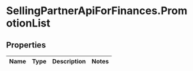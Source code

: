 # SellingPartnerApiForFinances.PromotionList

## Properties
Name | Type | Description | Notes
------------ | ------------- | ------------- | -------------


